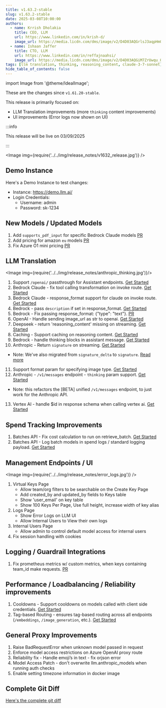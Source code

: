 ```yaml
---
title: v1.63.2-stable
slug: v1.63.2-stable
date: 2025-03-08T10:00:00
authors:
  - name: Krrish Dholakia
    title: CEO, LLM
    url: https://www.linkedin.com/in/krish-d/
    image_url: https://media.licdn.com/dms/image/v2/D4D03AQGrlsJ3aqpHmQ/profile-displayphoto-shrink_400_400/B4DZSAzgP7HYAg-/0/1737327772964?e=1743638400&v=beta&t=39KOXMUFedvukiWWVPHf3qI45fuQD7lNglICwN31DrI
  - name: Ishaan Jaffer
    title: CTO, LLM
    url: https://www.linkedin.com/in/reffajnaahsi/
    image_url: https://media.licdn.com/dms/image/v2/D4D03AQGiM7ZrUwqu_Q/profile-displayphoto-shrink_800_800/profile-displayphoto-shrink_800_800/0/1675971026692?e=1741824000&v=beta&t=eQnRdXPJo4eiINWTZARoYTfqh064pgZ-E21pQTSy8jc
tags: [llm translation, thinking, reasoning_content, claude-3-7-sonnet]
hide_table_of_contents: false
---
```


import Image from '@theme/IdealImage';


These are the changes since `v1.61.20-stable`.

This release is primarily focused on:
- LLM Translation improvements (more `thinking` content improvements)
- UI improvements (Error logs now shown on UI)


:::info

This release will be live on 03/09/2025

::: 

<Image img={require('../../img/release_notes/v1632_release.jpg')} />


## Demo Instance

Here's a Demo Instance to test changes:
- Instance: https://demo.llm.ai/
- Login Credentials:
    - Username: admin
    - Password: sk-1234


## New Models / Updated Models

1. Add `supports_pdf_input` for specific Bedrock Claude models [PR](https://github.com/hanzoai/llm/commit/f63cf0030679fe1a43d03fb196e815a0f28dae92)
2. Add pricing for amazon `eu` models [PR](https://github.com/hanzoai/llm/commits/main/model_prices_and_context_window.json)
3. Fix Azure O1 mini pricing [PR](https://github.com/hanzoai/llm/commit/52de1949ef2f76b8572df751f9c868a016d4832c)

## LLM Translation

<Image img={require('../../img/release_notes/anthropic_thinking.jpg')}/>

1. Support `/openai/` passthrough for Assistant endpoints. [Get Started](https://docs.llm.ai/docs/pass_through/openai_passthrough)
2. Bedrock Claude - fix tool calling transformation on invoke route. [Get Started](../../docs/providers/bedrock#usage---function-calling--tool-calling)
3. Bedrock Claude - response_format support for claude on invoke route. [Get Started](../../docs/providers/bedrock#usage---structured-output--json-mode)
4. Bedrock - pass `description` if set in response_format. [Get Started](../../docs/providers/bedrock#usage---structured-output--json-mode)
5. Bedrock - Fix passing response_format: {"type": "text"}. [PR](https://github.com/hanzoai/llm/commit/c84b489d5897755139aa7d4e9e54727ebe0fa540)
6. OpenAI - Handle sending image_url as str to openai. [Get Started](https://docs.llm.ai/docs/completion/vision)
7. Deepseek - return 'reasoning_content' missing on streaming. [Get Started](https://docs.llm.ai/docs/reasoning_content)
8. Caching - Support caching on reasoning content. [Get Started](https://docs.llm.ai/docs/proxy/caching)
9. Bedrock - handle thinking blocks in assistant message. [Get Started](https://docs.llm.ai/docs/providers/bedrock#usage---thinking--reasoning-content)
10. Anthropic - Return `signature` on streaming. [Get Started](https://docs.llm.ai/docs/providers/bedrock#usage---thinking--reasoning-content)
- Note: We've also migrated from `signature_delta` to `signature`. [Read more](https://docs.llm.ai/release_notes/v1.63.0)
11. Support format param for specifying image type. [Get Started](../../docs/completion/vision.md#explicitly-specify-image-type)
12. Anthropic - `/v1/messages` endpoint - `thinking` param support. [Get Started](../../docs/anthropic_unified.md)
- Note: this refactors the [BETA] unified `/v1/messages` endpoint, to just work for the Anthropic API. 
13. Vertex AI - handle $id in response schema when calling vertex ai. [Get Started](https://docs.llm.ai/docs/providers/vertex#json-schema)

## Spend Tracking Improvements

1. Batches API - Fix cost calculation to run on retrieve_batch. [Get Started](https://docs.llm.ai/docs/batches)
2. Batches API - Log batch models in spend logs / standard logging payload. [Get Started](../../docs/proxy/logging_spec.md#standardlogginghiddenparams)

## Management Endpoints / UI

<Image img={require('../../img/release_notes/error_logs.jpg')} />

1. Virtual Keys Page
    - Allow team/org filters to be searchable on the Create Key Page
    - Add created_by and updated_by fields to Keys table
    - Show 'user_email' on key table
    - Show 100 Keys Per Page, Use full height, increase width of key alias
2. Logs Page
    - Show Error Logs on LLM UI
    - Allow Internal Users to View their own logs
3. Internal Users Page 
    - Allow admin to control default model access for internal users
7. Fix session handling with cookies

## Logging / Guardrail Integrations

1. Fix prometheus metrics w/ custom metrics, when keys containing team_id make requests. [PR](https://github.com/hanzoai/llm/pull/8935)

## Performance / Loadbalancing / Reliability improvements

1. Cooldowns - Support cooldowns on models called with client side credentials. [Get Started](https://docs.llm.ai/docs/proxy/clientside_auth#pass-user-llm-api-keys--api-base)
2. Tag-based Routing - ensures tag-based routing across all endpoints (`/embeddings`, `/image_generation`, etc.). [Get Started](https://docs.llm.ai/docs/proxy/tag_routing)

## General Proxy Improvements

1. Raise BadRequestError when unknown model passed in request
2. Enforce model access restrictions on Azure OpenAI proxy route
3. Reliability fix - Handle emoji’s in text - fix orjson error
4. Model Access Patch - don't overwrite llm.anthropic_models when running auth checks
5. Enable setting timezone information in docker image 

## Complete Git Diff

[Here's the complete git diff](https://github.com/hanzoai/llm/compare/v1.61.20-stable...v1.63.2-stable)